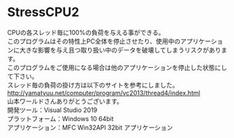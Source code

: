 # StressCPU2
CPUの各スレッド毎に100%の負荷を与える事ができる。</br>
このプログラムはその特性上PC全体を停止させたり、使用中のアプリケーションに大きな影響を与え且つ取り扱い中のデータを破壊してしまうリスクがあります。</br>
このプログラムをご使用になる場合は他のアプリケーションを停止した状態にして下さい。</br>
スレッド毎の負荷の掛け方は以下のサイトを参考にしました。</br>
http://yamatyuu.net/computer/program/vc2013/thread4/index.html</br>
山本ワールドさんありがとうございます。</br>
開発ツール：Visual Studio 2019</br>
プラットフォーム：Windows 10 64bit</br>
アプリケーション：MFC Win32API 32bit アプリケーション</br>
